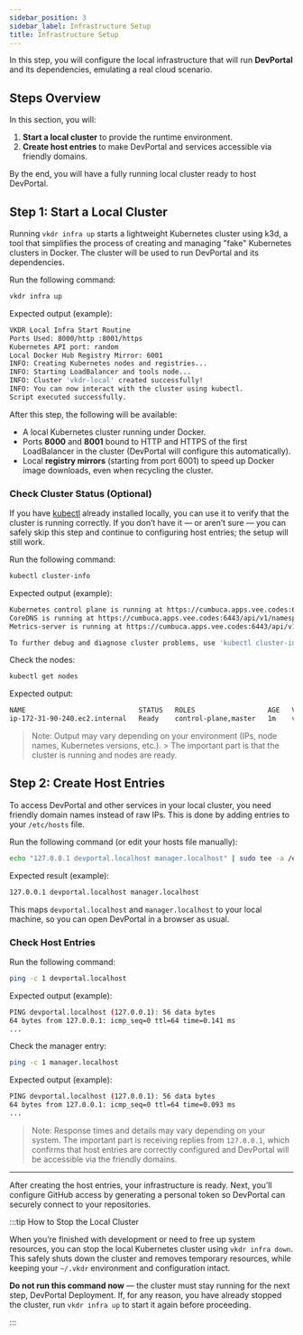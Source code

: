 ```yaml
---
sidebar_position: 3
sidebar_label: Infrastructure Setup
title: Infrastructure Setup
---
```


In this step, you will configure the local infrastructure that will run **DevPortal** and its dependencies, emulating a real cloud scenario.

## Steps Overview

In this section, you will:

1. **Start a local cluster** to provide the runtime environment.
2. **Create host entries** to make DevPortal and services accessible via friendly domains.

By the end, you will have a fully running local cluster ready to host DevPortal.

## Step 1: Start a Local Cluster

Running `vkdr infra up` starts a lightweight Kubernetes cluster using k3d, a tool that simplifies the process of creating and managing "fake" Kubernetes clusters in Docker. The cluster will be used to run DevPortal and its dependencies.

Run the following command:

```sh
vkdr infra up
```

Expected output (example):

```sh
VKDR Local Infra Start Routine
Ports Used: 8000/http :8001/https
Kubernetes API port: random
Local Docker Hub Registry Mirror: 6001
INFO: Creating Kubernetes nodes and registries...
INFO: Starting LoadBalancer and tools node...
INFO: Cluster 'vkdr-local' created successfully!
INFO: You can now interact with the cluster using kubectl.
Script executed successfully.
```

After this step, the following will be available:

- A local Kubernetes cluster running under Docker.
- Ports **8000** and **8001** bound to HTTP and HTTPS of the first LoadBalancer in the cluster (DevPortal will configure this automatically).
- Local **registry mirrors** (starting from port 6001) to speed up Docker image downloads, even when recycling the cluster.

### Check Cluster Status (Optional)

If you have [kubectl](https://kubernetes.io/docs/tasks/tools/#kubectl) already installed locally, you can use it to verify that the cluster is running correctly. If you don’t have it — or aren’t sure — you can safely skip this step and continue to configuring host entries; the setup will still work.

Run the following command:

```sh
kubectl cluster-info
```

Expected output (example):

```sh
Kubernetes control plane is running at https://cumbuca.apps.vee.codes:6443
CoreDNS is running at https://cumbuca.apps.vee.codes:6443/api/v1/namespaces/kube-system/services/kube-dns:dns/proxy
Metrics-server is running at https://cumbuca.apps.vee.codes:6443/api/v1/namespaces/kube-system/services/https:metrics-server:https/proxy

To further debug and diagnose cluster problems, use 'kubectl cluster-info dump'.
```

Check the nodes:

```sh
kubectl get nodes
```

Expected output:

```sh
NAME                            STATUS   ROLES                  AGE   VERSION
ip-172-31-90-240.ec2.internal   Ready    control-plane,master   1m    v1.33.3+k3s1
```

> Note: Output may vary depending on your environment (IPs, node names, Kubernetes versions, etc.). > The important part is that the cluster is running and nodes are ready.

## Step 2: Create Host Entries

To access DevPortal and other services in your local cluster, you need friendly domain names instead of raw IPs. This is done by adding entries to your `/etc/hosts` file.

Run the following command (or edit your hosts file manually):

```sh
echo "127.0.0.1 devportal.localhost manager.localhost" | sudo tee -a /etc/hosts
```

Expected result (example):

```sh
127.0.0.1 devportal.localhost manager.localhost
```

This maps `devportal.localhost` and `manager.localhost` to your local machine, so you can open DevPortal in a browser as usual.

### Check Host Entries

Run the following command:

```sh
ping -c 1 devportal.localhost
```

Expected output (example):

```sh
PING devportal.localhost (127.0.0.1): 56 data bytes
64 bytes from 127.0.0.1: icmp_seq=0 ttl=64 time=0.141 ms
...
```

Check the manager entry:

```sh
ping -c 1 manager.localhost
```

Expected output (example):

```sh
PING devportal.localhost (127.0.0.1): 56 data bytes
64 bytes from 127.0.0.1: icmp_seq=0 ttl=64 time=0.093 ms
...
```

> Note: Response times and details may vary depending on your system. The important part is receiving replies from `127.0.0.1`, which confirms that host entries are correctly configured and DevPortal will be accessible via the friendly domains.

---

After creating the host entries, your infrastructure is ready. Next, you’ll configure GitHub access by generating a personal token so DevPortal can securely connect to your repositories.

:::tip How to Stop the Local Cluster

When you’re finished with development or need to free up system resources, you can stop the local Kubernetes cluster using `vkdr infra down`. This safely shuts down the cluster and removes temporary resources, while keeping your `~/.vkdr` environment and configuration intact.

**Do not run this command now** — the cluster must stay running for the next step, DevPortal Deployment. If, for any reason, you have already stopped the cluster, run `vkdr infra up` to start it again before proceeding.

:::
